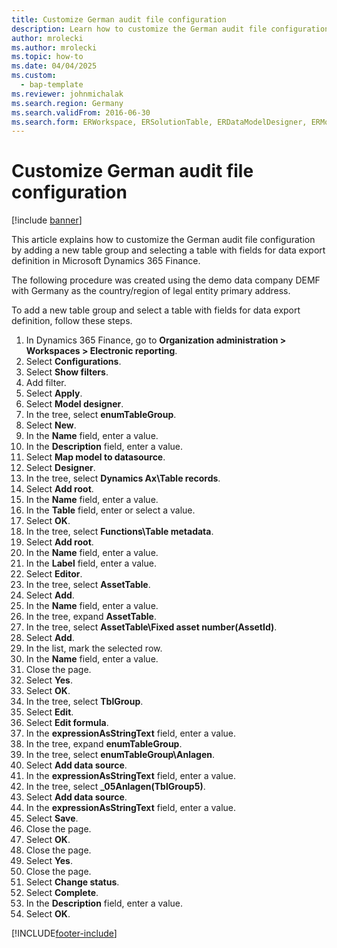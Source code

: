 ```yaml
--- 
title: Customize German audit file configuration
description: Learn how to customize the German audit file configuration by adding a new table group and selecting a table with fields for data export definition in Microsoft Dynamics 365 Finance.
author: mrolecki
ms.author: mrolecki
ms.topic: how-to
ms.date: 04/04/2025
ms.custom: 
  - bap-template
ms.reviewer: johnmichalak    
ms.search.region: Germany
ms.search.validFrom: 2016-06-30
ms.search.form: ERWorkspace, ERSolutionTable, ERDataModelDesigner, ERModelMappingTable, ERModelMappingDesigner, ERTableNameLookup, ERModelGDPdUFunctionEditor,  ERExpressionDesignerFormula
---
```


# Customize German audit file configuration

[!include [banner](../../includes/banner.md)]

This article explains how to customize the German audit file configuration by adding a new table group and selecting a table with fields for data export definition in Microsoft Dynamics 365 Finance.

The following procedure was created using the demo data company DEMF with Germany as the country/region of legal entity primary address.

To add a new table group and select a table with fields for data export definition, follow these steps.

1. In Dynamics 365 Finance, go to **Organization administration > Workspaces > Electronic reporting**.
1. Select **Configurations**.
3. Select **Show filters**.
1. Add filter.
1. Select **Apply**.
1. Select **Model designer**.
1. In the tree, select **enumTableGroup**.
1. Select **New**.
1. In the **Name** field, enter a value.
1. In the **Description** field, enter a value.
1. Select **Map model to datasource**.
1. Select **Designer**.
1. In the tree, select **Dynamics Ax\Table records**.
1. Select **Add root**.
1. In the **Name** field, enter a value.
1. In the **Table** field, enter or select a value.
1. Select **OK**.
1. In the tree, select **Functions\Table metadata**.
1. Select **Add root**.
1. In the **Name** field, enter a value.
1. In the **Label** field, enter a value.
1. Select **Editor**.
1. In the tree, select **AssetTable**.
1. Select **Add**.
1. In the **Name** field, enter a value.
1. In the tree, expand **AssetTable**.
1. In the tree, select **AssetTable\Fixed asset number(AssetId)**.
1. Select **Add**.
1. In the list, mark the selected row.
1. In the **Name** field, enter a value.
1. Close the page.
1. Select **Yes**.
1. Select **OK**.
1. In the tree, select **TblGroup**.
1. Select **Edit**.
1. Select **Edit formula**.
1. In the **expressionAsStringText** field, enter a value.
1. In the tree, expand **enumTableGroup**.
1. In the tree, select **enumTableGroup\Anlagen**.
1. Select **Add data source**.
1. In the **expressionAsStringText** field, enter a value.
1. In the tree, select **_05Anlagen(TblGroup5)**.
1. Select **Add data source**.
1. In the **expressionAsStringText** field, enter a value.
1. Select **Save**.
1. Close the page.
1. Select **OK**.
1. Close the page.
1. Select **Yes**.
1. Close the page.
1. Select **Change status**.
1. Select **Complete**.
1. In the **Description** field, enter a value.
1. Select **OK**.



[!INCLUDE[footer-include](../../../includes/footer-banner.md)]
